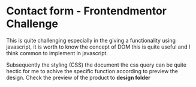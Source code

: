 # Contact form - Frontendmentor Challenge

This is quite challenging especially in the giving a functionality using javascript, it is worth to know the concept of DOM this is quite useful and I think common to implement in javascript.

Subsequently the styling (CSS) the document the css query can be quite hectic for me to achive the specific function according to preview the design. Check the preview of the product to **design folder**
